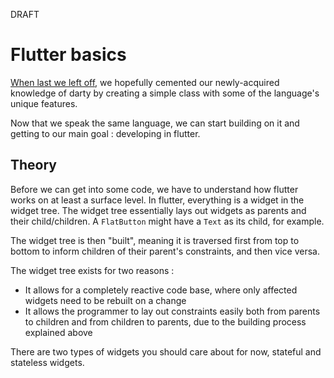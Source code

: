 DRAFT

# Flutter basics

[When last we left off](dart_percentage.md), we hopefully cemented our newly-acquired knowledge of darty by creating a simple class with some of the language's unique features.

Now that we speak the same language, we can start building on it and getting to our main goal : developing in flutter.

## Theory

Before we can get into some code, we have to understand how flutter works on at least a surface level.
In flutter, everything is a widget in the widget tree.
The widget tree essentially lays out widgets as parents and their child/children. A `FlatButton` might have a `Text` as its child, for example.

The widget tree is then "built", meaning it is traversed first from top to bottom to inform children of their parent's constraints, and then vice versa.

The widget tree exists for two reasons :
* It allows for a completely reactive code base, where only affected widgets need to be rebuilt on a change
* It allows the programmer to lay out constraints easily both from parents to children and from children to parents, due to the building process explained above



There are two types of widgets you should care about for now, stateful and stateless widgets.
